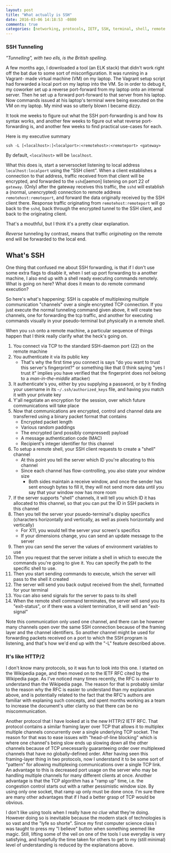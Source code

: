 ```yaml
---
layout: post
title: "What actually is SSH"
date: 2016-03-06 14:18:53 -0800
comments: true
categories: [networking, protocols, IETF, SSH, terminal, shell, remote execution, system administration, devops]
---
```


### SSH Tunneling

_"Tunnelling", with two ells, is the British spelling._

A few months ago, I downloaded a tool (an ELK stack) that didn't work right
off the bat due to some sort of misconfiguration. It was running in a Vagrant-
made virtual machine (VM) on my laptop. The Vagrant setup script had forwarded
a local port on my laptop into the VM. So in order to debug it, my coworker
set up a reverse port-forward from my laptop onto an internal server. Then he
set up a forward port-forward to that server from his laptop. Now commands
issued at his laptop's terminal were being executed on the VM on my laptop. My
mind was so utterly blown I became dizzy.

It took me weeks to figure out what the SSH port-forwarding is and how its
syntax works, and another few weeks to figure out what reverse port-forwarding
is, and another few weeks to find practical use-cases for each.

Here is my executive summary

    ssh -L [<localhost>:]<localport>:<remotehost>:<remoteport> <gateway>

By default, `<localhost>` will be `localhost`.

What this does is, start a serversocket listening to local address
`localhost:localport` using the "SSH client". When a client establishes a
connection to that address, traffic received from that client will be
encrypted, and forwarded to the `sshd`[aemon] listening on port 22 of
`gateway`. (Only) after the gateway receives this traffic, the `sshd` will
establish a (normal, unencrypted) connection to remote address
`remotehost:remoteport`, and forward the data originally received by the SSH
client there. Response traffic originating from `remotehost:remoteport` will
go back to the `sshd`, back through the encrypted tunnel to the SSH client,
and back to the originating client.

That's a mouthful, but I think it's a pretty clear explanation.

_Reverse_ tunneling by contrast, means that traffic _originating_ on the
remote end will be forwarded to the local end.

## What's SSH

One thing that confused me about SSH forwarding, is that if I don't use some
extra flags to disable it, when I set up port forwarding to a another machine,
I also end up with a shell ready executing commands remotely. What is going on
here? What does it mean to do remote command execution?

So here's what's happening: SSH is capable of multiplexing multiple
communication "channels" over a single encrypted TCP connection. If you just
execute the normal tunneling command given above, it will create two channels,
one for forwarding the tcp traffic, and another for executing commands
visually in your pseudo-terminal but physically in a remote shell.

When you `ssh` onto a remote machine, a particular sequence of things happen
that I think really clarify what the heck's going on.

1. You connect via TCP to the standard SSH-daemon port (22) on the remote
   machine
2. You authenticate it via its public key
    * That's why the first time you connect is says "do you want to trust this
      server's fingerprint?" or something like that (I think saying "yes I
      trust it" implies you have verified that the fingerprint does not belong
      to a *man-in-the-middle* attacker)
3. It authenticate's you, either by you supplying a password, or by it finding
   your username in its `~/.ssh/authorized_keys` file, and having you match it
   with your private key
4. Y'all negotiate an encryption for the session, over which future
   communications will take place
5. Now that communications are encrypted, control and channel data are
   transferred using a binary packet format that contains
    * Encrypted packet length
    * Various random paddings
    * The encrypted (and possibly compressed) payload
    * A message authentication code (MAC)
    * Recipient's integer identifier for this channel
6. To setup a remote shell, your SSH client requests to create a "shell" channel
    * At this point you tell the server which ID you're allocating to this
      channel
    * Since each channel has flow-controlling, you also state your window size
        * Both sides maintain a receive window, and once the sender has sent
          enough bytes to fill it, they will not send more data until you say
          that your window now has more room
7. If the server supports "shell" channels, it will tell you which ID it has
   allocated to this channel, so that you can put the ID in SSH packets in
   this channel
8. Then you tell the server your psuedo-terminal's display specifics
   (characters horizontally and vertically, as well as pixels horizontally and
   vertically)
    * For X11, you would tell the server your screen's specifics
    * If your dimensions change, you can send an update message to the server
9. Then you can send the server the values of environment variables to use
10. Then you request that the server initiate a shell in which to execute the
    commands you're going to give it. You can specify the path to the specific
    shell to use.
11. Then you start sending commands to execute, which the server will pass to
    the shell it created
12. The server will send you back output received from the shell, formatted
    for your terminal
13. You can also send signals for the server to pass to its shell
14. When the remote shell command terminates, the server will send you its
    "exit-status", or if there was a violent termination, it will send an
    "exit-signal"

<!-- more -->

Note this communication only used one channel, and there can be however many
channels open over the same SSH connection because of the framing layer and
the channel identifiers. So another channel might be used for forwarding
packets received on a port to which the SSH program is listening, and that's
how we'd end up with the "-L" feature described above.

### It's like HTTP/2

I don't know many protocols, so it was fun to look into this one. I started on
the Wikipedia page, and then moved on to the IETF RFC cited by the Wikipedia
page. As I've noticed many times recently, the RFC is _easier_ to understand
than the Wikipedia page. The reason for that is probably similar to the reason
why the RFC is easier to understand than my explanation above, and is
potentially related to the fact that the RFC's authors are familiar with
explaning such concepts, and spent months working as a team to increase the
document's utter clarity so that there can be no miscommunication.

Another protocol that I have looked at is the new HTTP/2 IETF RFC. That
protocol contains a similar framing layer over TCP that allows it to multiplex
multiple channels concurrently over a single underlying TCP socket. The reason
for that was to ease issues with "head-of-line blocking" which is where one
channel's being slow ends up slowing down all the other channels because of
TCP unecessarily guaranteeing order over multiplexed channels that have no
globally-defined order. After having seen this framing-layer thing in two
protocols, now I understand it to be some sort of "pattern" for allowing
multiplexing communications over a single TCP link. An advantage to this is
decreased port usage on the server who may be handling multiple channels for
many different clients at once. Another advantage is that the TCP algorithm
has a "ramp up" time, i.e. the congestion control starts out with a rather
pessimistic window size. By using only one socket, that ramp up only must be
done once. I'm sure there are many other advantages that if I had a better
grasp of TCP would be obvious.

I don't like using tools when I really have _no clue_ what they're doing.
However doing so is inevitable because the modern stack of technologies is so
vast and the "lyfe so shorte". Since my first computer science class I was
taught to press my "I believe" button when something seemed like magic. Still,
lifting some of the veil on one of the tools I use everyday is very
satisfying, and hopefully the time taken for others to get to my (still
minimal) level of understanding is reduced by the explanations above.
